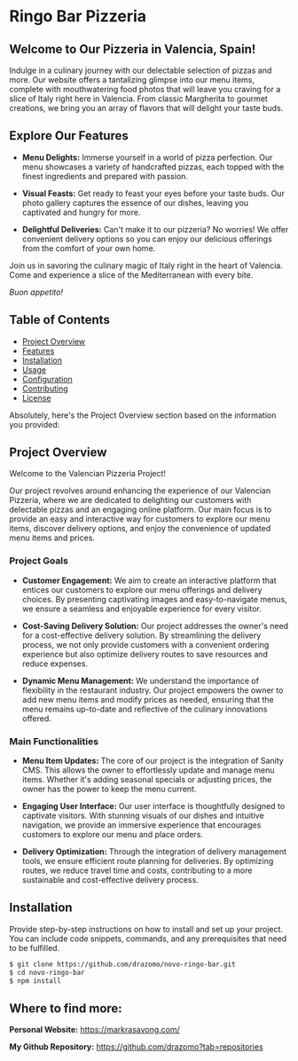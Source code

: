 # Ringo Bar Pizzeria

## Welcome to Our Pizzeria in Valencia, Spain!

Indulge in a culinary journey with our delectable selection of pizzas and more. Our website offers a tantalizing glimpse into our menu items, complete with mouthwatering food photos that will leave you craving for a slice of Italy right here in Valencia. From classic Margherita to gourmet creations, we bring you an array of flavors that will delight your taste buds.

## Explore Our Features

- **Menu Delights:** Immerse yourself in a world of pizza perfection. Our menu showcases a variety of handcrafted pizzas, each topped with the finest ingredients and prepared with passion.
  
- **Visual Feasts:** Get ready to feast your eyes before your taste buds. Our photo gallery captures the essence of our dishes, leaving you captivated and hungry for more.
  
- **Delightful Deliveries:** Can't make it to our pizzeria? No worries! We offer convenient delivery options so you can enjoy our delicious offerings from the comfort of your own home.

Join us in savoring the culinary magic of Italy right in the heart of Valencia. Come and experience a slice of the Mediterranean with every bite.

*Buon appetito!*

## Table of Contents

- [Project Overview](#project-overview)
- [Features](#features)
- [Installation](#installation)
- [Usage](#usage)
- [Configuration](#configuration)
- [Contributing](#contributing)
- [License](#license)


Absolutely, here's the Project Overview section based on the information you provided:

## Project Overview

Welcome to the Valencian Pizzeria Project!

Our project revolves around enhancing the experience of our Valencian Pizzeria, where we are dedicated to delighting our customers with delectable pizzas and an engaging online platform. Our main focus is to provide an easy and interactive way for customers to explore our menu items, discover delivery options, and enjoy the convenience of updated menu items and prices.

### Project Goals

- **Customer Engagement:** We aim to create an interactive platform that entices our customers to explore our menu offerings and delivery choices. By presenting captivating images and easy-to-navigate menus, we ensure a seamless and enjoyable experience for every visitor.

- **Cost-Saving Delivery Solution:** Our project addresses the owner's need for a cost-effective delivery solution. By streamlining the delivery process, we not only provide customers with a convenient ordering experience but also optimize delivery routes to save resources and reduce expenses.

- **Dynamic Menu Management:** We understand the importance of flexibility in the restaurant industry. Our project empowers the owner to add new menu items and modify prices as needed, ensuring that the menu remains up-to-date and reflective of the culinary innovations offered.

### Main Functionalities

- **Menu Item Updates:** The core of our project is the integration of Sanity CMS. This allows the owner to effortlessly update and manage menu items. Whether it's adding seasonal specials or adjusting prices, the owner has the power to keep the menu current.

- **Engaging User Interface:** Our user interface is thoughtfully designed to captivate visitors. With stunning visuals of our dishes and intuitive navigation, we provide an immersive experience that encourages customers to explore our menu and place orders.

- **Delivery Optimization:** Through the integration of delivery management tools, we ensure efficient route planning for deliveries. By optimizing routes, we reduce travel time and costs, contributing to a more sustainable and cost-effective delivery process.

## Installation

Provide step-by-step instructions on how to install and set up your project. You can include code snippets, commands, and any prerequisites that need to be fulfilled.

```bash
$ git clone https://github.com/drazomo/novo-ringo-bar.git
$ cd novo-ringo-bar
$ npm install
```
## Where to find more:

**Personal Website:** https://markrasavong.com/

**My Github Repository:** https://github.com/drazomo?tab=repositories
